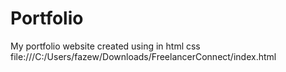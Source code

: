 # Portfolio

My portfolio website created using in html css
file:///C:/Users/fazew/Downloads/FreelancerConnect/index.html
